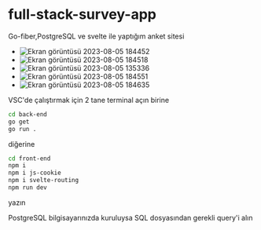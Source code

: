 # full-stack-survey-app
Go-fiber,PostgreSQL ve svelte ile yaptığım anket sitesi
- ![Ekran görüntüsü 2023-08-05 184452](https://github.com/Hasan-Kilici/full-stack-survey-app/assets/105741983/8818b075-7a60-4db6-814a-d4783d514ef8)
- ![Ekran görüntüsü 2023-08-05 184518](https://github.com/Hasan-Kilici/full-stack-survey-app/assets/105741983/2f38bcde-7842-48cd-b38a-2e3ecbcf3868)
- ![Ekran görüntüsü 2023-08-05 135336](https://github.com/Hasan-Kilici/full-stack-survey-app/assets/105741983/45d8dc8f-38f6-4e0f-946d-2e9f246485cb)
- ![Ekran görüntüsü 2023-08-05 184551](https://github.com/Hasan-Kilici/full-stack-survey-app/assets/105741983/95ee74db-74df-4e46-a4b9-c1dbae887569)
- ![Ekran görüntüsü 2023-08-05 184635](https://github.com/Hasan-Kilici/full-stack-survey-app/assets/105741983/7558ad49-76b4-4d73-bcfc-36d3be6635fd)

VSC'de çalıştırmak için 2 tane terminal açın
birine
```sh
cd back-end
go get
go run .
```

diğerine
```sh
cd front-end
npm i
npm i js-cookie
npm i svelte-routing
npm run dev
```
yazın

PostgreSQL bilgisayarınızda kuruluysa SQL dosyasından gerekli query'i alın
